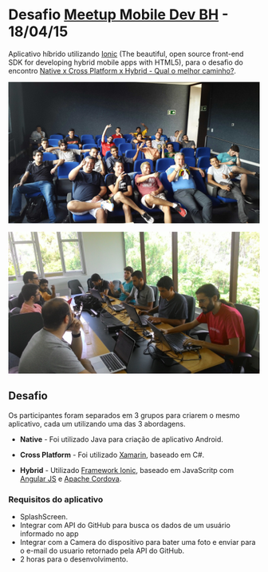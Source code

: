 # Desafio [Meetup Mobile Dev BH](http://www.meetup.com/Mobile-Dev-BH/) - 18/04/15

Aplicativo híbrido utilizando [Ionic](http://ionicframework.com/) (The beautiful, open source front-end SDK for developing hybrid mobile apps with HTML5), para o desafio do encontro [Native x Cross Platform x Hybrid - Qual o melhor caminho?](http://www.meetup.com/Mobile-Dev-BH/events/221401419/).

![Foto dos participantes](fotos/highres_436429094.jpeg)

![Grupo Híbrido](fotos/highres_436429471.jpeg)

## Desafio

Os participantes foram separados em 3 grupos para criarem o mesmo aplicativo, cada um utilizando uma das 3 abordagens.

* **Native** - Foi utilizado Java para criação de aplicativo Android.

* **Cross Platform** - Foi utilizado [Xamarin](http://xamarin.com/), baseado em C#.

* **Hybrid** - Utilizado [Framework Ionic](http://ionicframework.com/), baseado em JavaScritp com [Angular JS](https://angularjs.org/) e [Apache Cordova](https://cordova.apache.org/).

### Requisitos do aplicativo

* SplashScreen.
* Integrar com API do GitHub para busca os dados de um usuário informado no app
* Integrar com a Camera do dispositivo para bater uma foto e enviar para o e-mail do usuario retornado pela API do GitHub.
* 2 horas para o desenvolvimento.